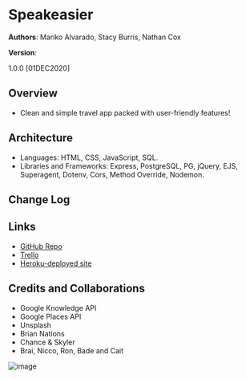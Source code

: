 # Speakeasier

**Authors**: Mariko Alvarado, Stacy Burris, Nathan Cox

**Version**:

1.0.0 [01DEC2020]

## Overview

+ Clean and simple travel app packed with user-friendly features!

## Architecture

+ Languages: HTML, CSS, JavaScript, SQL.
+ Libraries and Frameworks: Express, PostgreSQL, PG, jQuery, EJS, Superagent, Dotenv, Cors, Method Override, Nodemon.

## Change Log

## Links

+ [GitHub Repo](https://github.com/stacyburris/Speakeasier)
+ [Trello](https://trello.com/b/0zw5Nk74/speakeasier)
+ [Heroku-deployed site](https://speakeasier.herokuapp.com/)

## Credits and Collaborations

+ Google Knowledge API
+ Google Places API
+ Unsplash
+ Brian Nations
+ Chance & Skyler
+ Brai, Nicco, Ron, Bade and Cait


![image](relationship.png)
